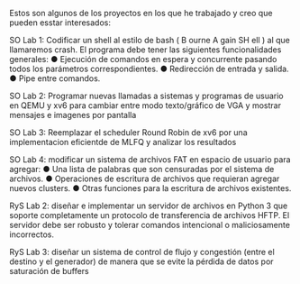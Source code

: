 Estos son algunos de los proyectos en los que he trabajado y creo que pueden esstar interesados:

SO Lab 1:
  Codificar un shell al estilo de bash ( B ourne A gain SH ell ) al que llamaremos crash. El programa
  debe tener las siguientes funcionalidades generales:
  ● Ejecución de comandos en espera y concurrente pasando todos los parámetros
  correspondientes.
  ● Redirección de entrada y salida.
  ● Pipe entre comandos.
  
SO Lab 2:
  Programar nuevas llamadas a sistemas y programas de usuario en QEMU y xv6 para cambiar entre modo
  texto/gráfico de VGA y mostrar mensajes e imagenes por pantalla
  
SO Lab 3:
  Reemplazar el scheduler Round Robin de xv6 por una implementacion eficientde de MLFQ y analizar los
  resultados
  
SO Lab 4:
  modificar un sistema de archivos FAT en espacio de usuario para agregar:
  ● Una lista de palabras que son censuradas por el sistema de archivos.
  ● Operaciones de escritura de archivos que requieran agregar nuevos clusters.
  ● Otras funciones para la escritura de archivos existentes.
  
RyS Lab 2:
  diseñar e implementar un servidor de archivos en Python 3 que soporte
  completamente un protocolo de transferencia de archivos HFTP. El servidor debe ser robusto y
  tolerar comandos intencional o maliciosamente incorrectos.
  
RyS Lab 3:
  diseñar un sistema de control de flujo y congestión (entre el destino y el
  generador) de manera que se evite la pérdida de datos por saturación de buffers
